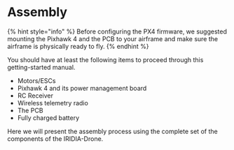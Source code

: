 # Assembly

{% hint style="info" %}
Before configuring the PX4 firmware, we suggested mounting the Pixhawk 4 and the PCB to your airframe and make sure the airframe is physically ready to fly.
{% endhint %}

You should have at least the following items to proceed through this getting-started manual.

* Motors/ESCs
* Pixhawk 4 and  its power management board
* RC Receiver
* Wireless telemetry radio 
* The PCB
* Fully charged battery

Here we will present the assembly process using the complete set of the components of the IRIDIA-Drone.

